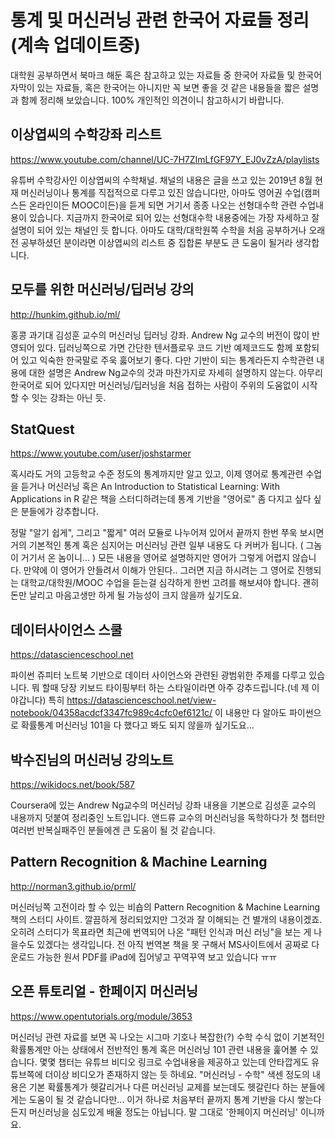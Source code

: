 # 통계 및 머신러닝 관련 한국어 자료들 정리(계속 업데이트중)

대학원 공부하면서 북마크 해둔 혹은 참고하고 있는 자료들 중 한국어 자료들 및 한국어 자막이 있는 자료들, 혹은 한국어는 아니지만 꼭 보면 좋을 것 같은 내용들을 짧은 설명과 함께 정리해 보았습니다. 100% 개인적인 의견이니 참고하시기 바랍니다. 

## 이상엽씨의 수학강좌 리스트

https://www.youtube.com/channel/UC-7H7ZImLfGF97Y_EJ0vZzA/playlists

유튜버 수학강사인 이상엽씨의 수학채널. 채널의 내용은 글을 쓰고 있는 2019년 8월 현재 머신러닝이나 통계를 직접적으로 다루고 있진 않습니다만, 아마도 영어권 수업(캠퍼스든 온라인이든 MOOC이든)을 듣게 되면 거기서 종종 나오는 선형대수학 관련 수업내용이 있습니다. 지금까지 한국어로 되어 있는 선형대수학 내용중에는 가장 자세하고 잘 설명이 되어 있는 채널인 듯 합니다. 아마도 대학/대학원쪽 수학을 처음 공부하거나 오래전 공부하셨던 분이라면 이상엽씨의 리스트 중 집합론 부분도 큰 도움이 될거라 생각합니다.

## 모두를 위한 머신러닝/딥러닝 강의

http://hunkim.github.io/ml/

홍콩 과기대 김성훈 교수의 머신러닝 딥러닝 강좌. Andrew Ng 교수의 버전이 많이 반영되어 있다. 딥러닝쪽으로 가면 간단한 텐서플로우 코드 기반 예제코드도 함께 포함되어 있고 익숙한 한국말로 주욱 훓어보기 좋다. 다만 기반이 되는 통계라든지 수학관련 내용에 대한 설명은 Andrew Ng교수의 것과 마찬가지로 자세히 설명하지 않는다.
아무리 한국어로 되어 있다지만 머신러닝/딥러닝을 처음 접하는 사람이 주위의 도움없이 시작할 수 잇는 강좌는 아닌 듯.

## StatQuest

https://www.youtube.com/user/joshstarmer

혹시라도 거의 고등학교 수준 정도의 통계까지만 알고 있고, 이제 영어로 통계관련 수업을 듣거나 머신러닝 혹은 An Introduction to Statistical Learning: With Applications in R 같은 책을 스터디하려는데 통계 기반을 "영어로" 좀 다지고 싶다 싶은 분들에가 강추합니다.

정말 "알기 쉽게", 그리고 "짧게" 여러 모듈로 나누어져 있어서 끝까지 한번 쭈욱 보시면 거의 기본적인 통계 혹은 심지어는 머신러닝 관련 일부 내용도 다 커버가 됩니다. ( 그놈이 거기서 온 놈이니... ) 모든 내용을 영어로 설명하지만 영어가 그렇게 어렵지 않습니다. 만약에 이 영어가 안들려서 이해가 안된다.. 그러면 지금 하시려는 그 영어로 진행되는 대학교/대학원/MOOC 수업을 듣는걸 심각하게 한번 고려를 해보셔야 합니다. 괜히 돈만 날리고 마음고생만 하게 될 가능성이 크지 않을까 싶기도요. 


## 데이터사이언스 스쿨

https://datascienceschool.net

파이썬 쥬피터 노트북 기반으로 데이터 사이언스와 관련된 광범위한 주제를 다루고 있습니다. 뭐 할때 당장 키보드 타이핑부터 하는 스타일이라면 아주 강추드립니다.(네 제 이야갑니다) 특히 https://datascienceschool.net/view-notebook/04358acdcf3347fc989c4cfc0ef6121c/ 이 내용만 다 알아도 파이썬으로 확률통계 머신러닝 101을 다 했다고 봐도 되지 않을까 싶기도요...


## 박수진님의 머신러닝 강의노트

https://wikidocs.net/book/587

Coursera에 있는 Andrew Ng교수의 머신러닝 강좌 내용을 기본으로 김성훈 교수의 내용까지 덧붙여 정리중인 노트입니다. 앤드류 교수의 머신러닝을 독학하다가 첫 챕터만 여러번 반복실패주인 분들에겐 큰 도움이 될 것 같습니다.


## Pattern Recognition & Machine Learning  

http://norman3.github.io/prml/ 

머신러닝쪽 고전이라 할 수 있는 비숍의 Pattern Recognition & Machine Learning 책의 스터디 사이트. 깔끔하게 정리되었지만 그것과 잘 이해되는 건 별개의 내용이겠죠. 오히려 스터디가 목표라면 최근에 번역되어 나온 "패턴 인식과 머신 러닝"을 보는 게 나을수도 있겠다는 생각입니다. 전 아직 번역본 책을 못 구해서 MS사이트에서 공짜로 다운로드 가능한 원서 PDF를 iPad에 집어넣고 꾸역꾸역 보고 있습니다 ㅠㅠ

## 오픈 튜토리얼 - 한페이지 머신러닝

https://www.opentutorials.org/module/3653

머신러닝 관련 자료를 보면 꼭 나오는 시그마 기호나 복잡한(?) 수학 수식 없이 기본적인 확률통계만 아는 상태에서 전반적인 통계 혹은 머신러닝 101 관련 내용을 훑어볼 수 있습니다. 몇몇 챕터는 유튜브 비디오 링크로 수업내용을 제공하고 있는데 안타깝게도 유튜브쪽에 더이상 비디오가 존재하지 않는 듯 하네요. "머신러닝 - 수학" 색센 정도의 내용은 기본 확률통계가 헷갈리거나 다른 머신러닝 교제를 보는데도 헷갈린다 하는 분들에게는 도움이 될 것 같습니다만... 이거 하나로 처음부터 끝까지 통계 기반을 다시 쌓는다든지 머신러닝을 심도있게 배울 정도는 아닙니다. 말 그대로 '한페이지 머신러닝' 이니까요. 






